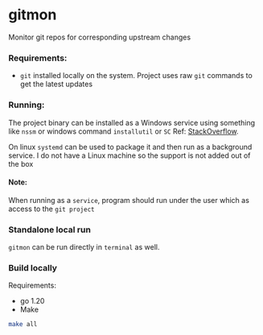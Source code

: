 # gitmon
Monitor git repos for corresponding upstream changes

### Requirements:
 - `git` installed locally on the system. Project uses raw `git` commands to get the latest updates

### Running:

The project binary can be installed as a Windows service using something like `nssm` or windows command `installutil` or
`SC` Ref: [StackOverflow](https://stackoverflow.com/questions/8164859/install-a-windows-service-using-a-windows-command-prompt). 

On linux `systemd` can be used to package it and then run as a background service. I do not have a Linux machine so the
support is not added out of the box

#### Note:
When running as a `service`, program should run under the user which as access to the `git project`


### Standalone local run
`gitmon` can be run directly in `terminal` as well.


### Build locally

Requirements:
- go 1.20
- Make

```bash
make all
```
